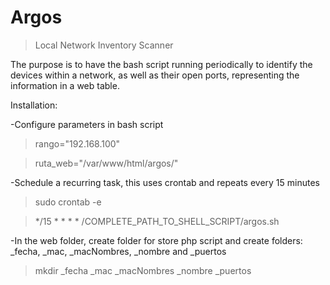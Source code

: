 # Argos
>Local Network Inventory Scanner

The purpose is to have the bash script running periodically to identify the devices within a network, as well as their open ports, representing the information in a web table.

Installation:

-Configure parameters in bash script

>rango="192.168.100"

>ruta_web="/var/www/html/argos/"

-Schedule a recurring task, this uses crontab and repeats every 15 minutes
>sudo crontab -e

>*/15 * * * * /COMPLETE_PATH_TO_SHELL_SCRIPT/argos.sh

-In the web folder, create folder for store php script and create folders: _fecha, _mac, _macNombres, _nombre and _puertos
>mkdir _fecha _mac _macNombres _nombre _puertos
